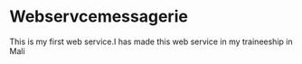 # Webservcemessagerie
This is my first  web service.I has made this web service in my traineeship in Mali
